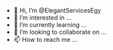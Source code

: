 - 👋 Hi, I’m @ElegantServicesEgy
- 👀 I’m interested in ...
- 🌱 I’m currently learning ...
- 💞️ I’m looking to collaborate on ...
- 📫 How to reach me ...

<!---
ElegantServicesEgy/ElegantServicesEgy is a ✨ special ✨ repository because its `README.md` (this file) appears on your GitHub profile.
You can click the Preview link to take a look at your changes.
--->
